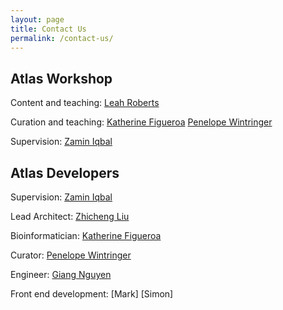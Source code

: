 ```yaml
---
layout: page
title: Contact Us
permalink: /contact-us/
---
```


## Atlas Workshop 

Content and teaching:
[Leah Roberts](https://www.ebi.ac.uk/about/people/leah-roberts)

Curation and teaching: 
[Katherine Figueroa](https://www.ebi.ac.uk/about/people/katherine-figueroa)
[Penelope Wintringer](https://www.ebi.ac.uk/about/people/penelope-wintringer)

Supervision: 
[Zamin Iqbal](https://www.ebi.ac.uk/about/people/zamin-iqbal)

## Atlas Developers 

Supervision:
[Zamin Iqbal](https://www.ebi.ac.uk/about/people/zamin-iqbal)

Lead Architect:
[Zhicheng Liu](https://www.ebi.ac.uk/about/people/zhicheng-liu)

Bioinformatician:
[Katherine Figueroa](https://www.ebi.ac.uk/about/people/katherine-figueroa)

Curator: 
[Penelope Wintringer](https://www.ebi.ac.uk/about/people/penelope-wintringer)

Engineer: 
[Giang Nguyen](https://www.ebi.ac.uk/about/people/giang-nguyen)

Front end development: 
[Mark]
[Simon]


